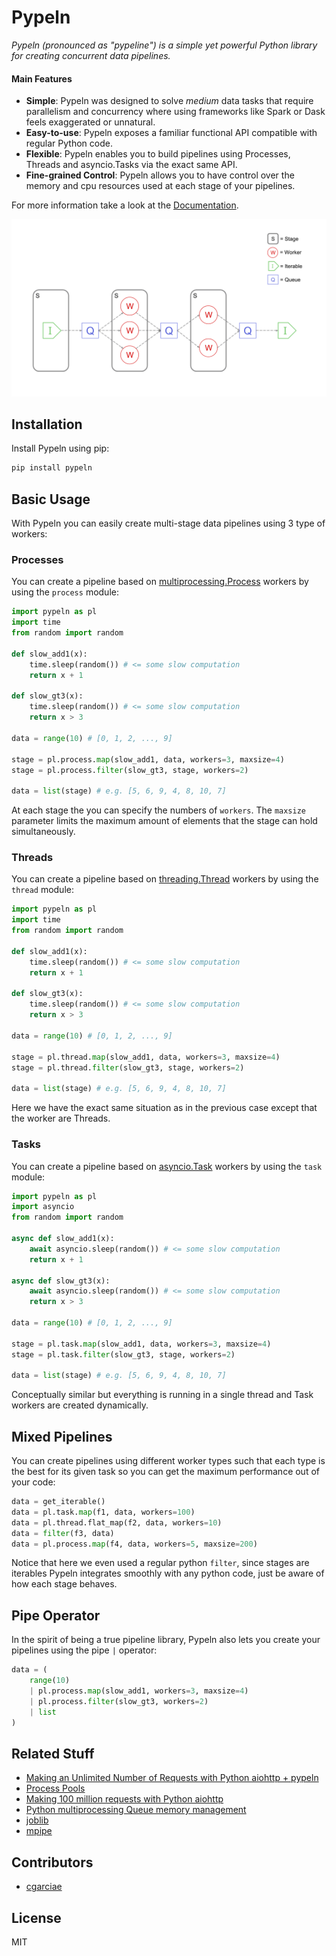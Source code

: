 # Pypeln

_Pypeln (pronounced as "pypeline") is a simple yet powerful Python library for creating concurrent data pipelines._

#### Main Features

* **Simple**: Pypeln was designed to solve _medium_ data tasks that require parallelism and concurrency where using frameworks like Spark or Dask feels exaggerated or unnatural.
* **Easy-to-use**: Pypeln exposes a familiar functional API compatible with regular Python code.
* **Flexible**: Pypeln enables you to build pipelines using Processes, Threads and asyncio.Tasks via the exact same API.
* **Fine-grained Control**: Pypeln allows you to have control over the memory and cpu resources used at each stage of your pipelines.

For more information take a look at the [Documentation](https://cgarciae.github.io/pypeln).

![diagram](https://github.com/cgarciae/pypeln/blob/master/docs/images/diagram.png?raw=true)

## Installation

Install Pypeln using pip:
```bash
pip install pypeln
```

## Basic Usage
With Pypeln you can easily create multi-stage data pipelines using 3 type of workers:

### Processes
You can create a pipeline based on [multiprocessing.Process](https://docs.python.org/3.4/library/multiprocessing.html#multiprocessing.Process) workers by using the `process` module:

```python
import pypeln as pl
import time
from random import random

def slow_add1(x):
    time.sleep(random()) # <= some slow computation
    return x + 1

def slow_gt3(x):
    time.sleep(random()) # <= some slow computation
    return x > 3

data = range(10) # [0, 1, 2, ..., 9] 

stage = pl.process.map(slow_add1, data, workers=3, maxsize=4)
stage = pl.process.filter(slow_gt3, stage, workers=2)

data = list(stage) # e.g. [5, 6, 9, 4, 8, 10, 7]
```
At each stage the you can specify the numbers of `workers`. The `maxsize` parameter limits the maximum amount of elements that the stage can hold simultaneously.

### Threads
You can create a pipeline based on [threading.Thread](https://docs.python.org/3/library/threading.html#threading.Thread) workers by using the `thread` module:
```python
import pypeln as pl
import time
from random import random

def slow_add1(x):
    time.sleep(random()) # <= some slow computation
    return x + 1

def slow_gt3(x):
    time.sleep(random()) # <= some slow computation
    return x > 3

data = range(10) # [0, 1, 2, ..., 9] 

stage = pl.thread.map(slow_add1, data, workers=3, maxsize=4)
stage = pl.thread.filter(slow_gt3, stage, workers=2)

data = list(stage) # e.g. [5, 6, 9, 4, 8, 10, 7]
```
Here we have the exact same situation as in the previous case except that the worker are Threads.

### Tasks
You can create a pipeline based on [asyncio.Task](https://docs.python.org/3.4/library/asyncio-task.html#asyncio.Task) workers by using the `task` module:
```python
import pypeln as pl
import asyncio
from random import random

async def slow_add1(x):
    await asyncio.sleep(random()) # <= some slow computation
    return x + 1

async def slow_gt3(x):
    await asyncio.sleep(random()) # <= some slow computation
    return x > 3

data = range(10) # [0, 1, 2, ..., 9] 

stage = pl.task.map(slow_add1, data, workers=3, maxsize=4)
stage = pl.task.filter(slow_gt3, stage, workers=2)

data = list(stage) # e.g. [5, 6, 9, 4, 8, 10, 7]
```
Conceptually similar but everything is running in a single thread and Task workers are created dynamically.

## Mixed Pipelines
You can create pipelines using different worker types such that each type is the best for its given task so you can get the maximum performance out of your code:
```python
data = get_iterable()
data = pl.task.map(f1, data, workers=100)
data = pl.thread.flat_map(f2, data, workers=10)
data = filter(f3, data)
data = pl.process.map(f4, data, workers=5, maxsize=200)
```
Notice that here we even used a regular python `filter`, since stages are iterables Pypeln integrates smoothly with any python code, just be aware of how each stage behaves.


## Pipe Operator
In the spirit of being a true pipeline library, Pypeln also lets you create your pipelines using the pipe `|` operator:

```python
data = (
    range(10)
    | pl.process.map(slow_add1, workers=3, maxsize=4)
    | pl.process.filter(slow_gt3, workers=2)
    | list
)
```

## Related Stuff
* [Making an Unlimited Number of Requests with Python aiohttp + pypeln](https://medium.com/@cgarciae/making-an-infinite-number-of-requests-with-python-aiohttp-pypeln-3a552b97dc95)
* [Process Pools](https://docs.python.org/3.4/library/multiprocessing.html?highlight=process#module-multiprocessing.pool)
* [Making 100 million requests with Python aiohttp](https://www.artificialworlds.net/blog/2017/06/12/making-100-million-requests-with-python-aiohttp/)
* [Python multiprocessing Queue memory management](https://stackoverflow.com/questions/52286527/python-multiprocessing-queue-memory-management/52286686#52286686)
* [joblib](https://joblib.readthedocs.io/en/latest/)
* [mpipe](https://vmlaker.github.io/mpipe/)

## Contributors
* [cgarciae](https://github.com/cgarciae)

## License
MIT
